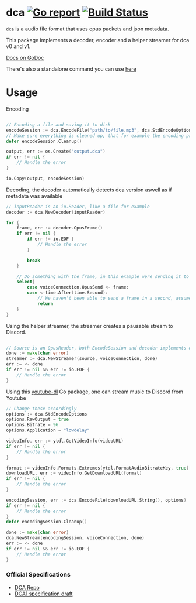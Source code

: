 dca [![Go report](http://goreportcard.com/badge/jonas747/dca)](http://goreportcard.com/report/jonas747/dca) [![Build Status](https://travis-ci.org/jonas747/dca.svg?branch=master)](https://travis-ci.org/jonas747/dca)
====
`dca` is a audio file format that uses opus packets and json metadata.

This package implements a decoder, encoder and a helper streamer for dca v0 and v1.

[Docs on GoDoc](https://godoc.org/github.com/jonas747/dca)

There's also a standalone command you can use [here](https://github.com/jonas747/dca/tree/master/cmd/dca)



Usage
===
Encoding
```go

// Encoding a file and saving it to disk
encodeSession := dca.EncodeFile("path/to/file.mp3", dca.StdEncodeOptions)
// Make sure everything is cleaned up, that for example the encoding process if any issues happened isnt lingering around
defer encodeSession.Cleanup()

output, err := os.Create("output.dca")
if err != nil {
    // Handle the error
}

io.Copy(output, encodeSession)
```

Decoding, the decoder automatically detects  dca version aswell as if metadata was available
```go
// inputReader is an io.Reader, like a file for example
decoder := dca.NewDecoder(inputReader)

for {
    frame, err := decoder.OpusFrame()
    if err != nil {
        if err != io.EOF {
            // Handle the error
        }

        break
    }

    // Do something with the frame, in this example were sending it to discord
    select{
        case voiceConnection.OpusSend <- frame:
        case <-time.After(time.Second):
            // We haven't been able to send a frame in a second, assume the connection is borked
            return
    }
}

```

Using the helper streamer, the streamer creates a pausable stream to Discord.
```go

// Source is an OpusReader, both EncodeSession and decoder implements opusreader
done := make(chan error)
streamer := dca.NewStreamer(source, voiceConnection, done)
err := <- done
if err != nil && err != io.EOF {
    // Handle the error
}

```

Using this [youtube-dl](https://www.github.com/rylio/ytdl) Go package, one can stream music to Discord from Youtube
```go
// Change these accordingly
options := dca.StdEncodeOptions
options.RawOutput = true
options.Bitrate = 96
options.Application = "lowdelay"

videoInfo, err := ytdl.GetVideoInfo(videoURL)
if err != nil {
    // Handle the error
}

format := videoInfo.Formats.Extremes(ytdl.FormatAudioBitrateKey, true)[0]
downloadURL, err := videoInfo.GetDownloadURL(format)
if err != nil {
    // Handle the error
}

encodingSession, err := dca.EncodeFile(downloadURL.String(), options)
if err != nil {
    // Handle the error
}
defer encodingSession.Cleanup()

done := make(chan error)
dca.NewStream(encodingSession, voiceConnection, done)
err := <- done
if err != nil && err != io.EOF {
    // Handle the error
}
```

### Official Specifications
* [DCA Repo](https://github.com/bwmarrin/dca)
* [DCA1 specification draft](https://github.com/bwmarrin/dca/wiki/DCA1-specification-draft)
